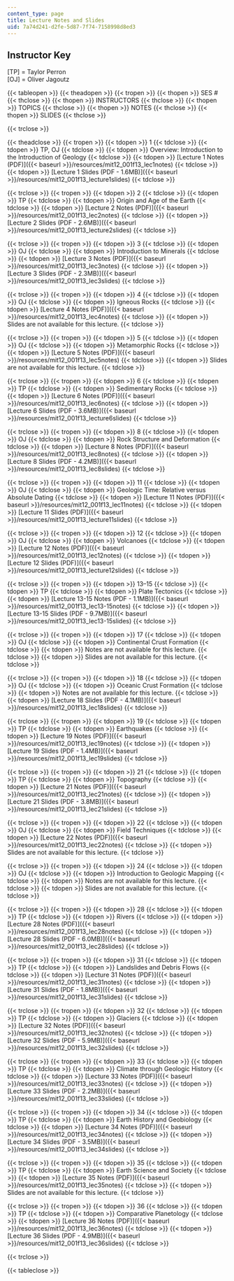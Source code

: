 ```yaml
---
content_type: page
title: Lecture Notes and Slides
uid: 7a74d241-d2fe-5d87-7f74-7158998d8ed3
---
```


Instructor Key
--------------

\[TP\] = Taylor Perron  
\[OJ\] = Oliver Jagoutz

{{< tableopen >}}
{{< theadopen >}}
{{< tropen >}}
{{< thopen >}}
SES #
{{< thclose >}}
{{< thopen >}}
INSTRUCTORS
{{< thclose >}}
{{< thopen >}}
TOPICS
{{< thclose >}}
{{< thopen >}}
NOTES
{{< thclose >}}
{{< thopen >}}
SLIDES
{{< thclose >}}

{{< trclose >}}

{{< theadclose >}}
{{< tropen >}}
{{< tdopen >}}
1
{{< tdclose >}}
{{< tdopen >}}
TP, OJ
{{< tdclose >}}
{{< tdopen >}}
Overview: Introduction to the Introduction of Geology
{{< tdclose >}}
{{< tdopen >}}
[Lecture 1 Notes (PDF)]({{< baseurl >}}/resources/mit12_001f13_lec1notes)
{{< tdclose >}}
{{< tdopen >}}
[Lecture 1 Slides (PDF - 1.6MB)]({{< baseurl >}}/resources/mit12_001f13_lecture1slides)
{{< tdclose >}}

{{< trclose >}}
{{< tropen >}}
{{< tdopen >}}
2
{{< tdclose >}}
{{< tdopen >}}
TP
{{< tdclose >}}
{{< tdopen >}}
Origin and Age of the Earth
{{< tdclose >}}
{{< tdopen >}}
[Lecture 2 Notes (PDF)]({{< baseurl >}}/resources/mit12_001f13_lec2notes)
{{< tdclose >}}
{{< tdopen >}}
[Lecture 2 Slides (PDF - 2.6MB)]({{< baseurl >}}/resources/mit12_001f13_lecture2slides)
{{< tdclose >}}

{{< trclose >}}
{{< tropen >}}
{{< tdopen >}}
3
{{< tdclose >}}
{{< tdopen >}}
OJ
{{< tdclose >}}
{{< tdopen >}}
Introduction to Minerals
{{< tdclose >}}
{{< tdopen >}}
[Lecture 3 Notes (PDF)]({{< baseurl >}}/resources/mit12_001f13_lec3notes)
{{< tdclose >}}
{{< tdopen >}}
[Lecture 3 Slides (PDF - 2.3MB)]({{< baseurl >}}/resources/mit12_001f13_lec3slides)
{{< tdclose >}}

{{< trclose >}}
{{< tropen >}}
{{< tdopen >}}
4
{{< tdclose >}}
{{< tdopen >}}
OJ
{{< tdclose >}}
{{< tdopen >}}
Igneous Rocks
{{< tdclose >}}
{{< tdopen >}}
[Lecture 4 Notes (PDF)]({{< baseurl >}}/resources/mit12_001f13_lec4notes)
{{< tdclose >}}
{{< tdopen >}}
Slides are not available for this lecture.
{{< tdclose >}}

{{< trclose >}}
{{< tropen >}}
{{< tdopen >}}
5
{{< tdclose >}}
{{< tdopen >}}
OJ
{{< tdclose >}}
{{< tdopen >}}
Metamorphic Rocks
{{< tdclose >}}
{{< tdopen >}}
[Lecture 5 Notes (PDF)]({{< baseurl >}}/resources/mit12_001f13_lec5notes)
{{< tdclose >}}
{{< tdopen >}}
Slides are not available for this lecture.
{{< tdclose >}}

{{< trclose >}}
{{< tropen >}}
{{< tdopen >}}
6
{{< tdclose >}}
{{< tdopen >}}
TP
{{< tdclose >}}
{{< tdopen >}}
Sedimentary Rocks
{{< tdclose >}}
{{< tdopen >}}
[Lecture 6 Notes (PDF)]({{< baseurl >}}/resources/mit12_001f13_lec6notes)
{{< tdclose >}}
{{< tdopen >}}
[Lecture 6 Slides (PDF - 3.6MB)]({{< baseurl >}}/resources/mit12_001f13_lecture6slides)
{{< tdclose >}}

{{< trclose >}}
{{< tropen >}}
{{< tdopen >}}
8
{{< tdclose >}}
{{< tdopen >}}
OJ
{{< tdclose >}}
{{< tdopen >}}
Rock Structure and Deformation
{{< tdclose >}}
{{< tdopen >}}
[Lecture 8 Notes (PDF)]({{< baseurl >}}/resources/mit12_001f13_lec8notes)
{{< tdclose >}}
{{< tdopen >}}
[Lecture 8 Slides (PDF - 4.2MB)]({{< baseurl >}}/resources/mit12_001f13_lec8slides)
{{< tdclose >}}

{{< trclose >}}
{{< tropen >}}
{{< tdopen >}}
11
{{< tdclose >}}
{{< tdopen >}}
OJ
{{< tdclose >}}
{{< tdopen >}}
Geologic Time: Relative versus Absolute Dating
{{< tdclose >}}
{{< tdopen >}}
[Lecture 11 Notes (PDF)]({{< baseurl >}}/resources/mit12_001f13_lec11notes)
{{< tdclose >}}
{{< tdopen >}}
[Lecture 11 Slides (PDF)]({{< baseurl >}}/resources/mit12_001f13_lecture11slides)
{{< tdclose >}}

{{< trclose >}}
{{< tropen >}}
{{< tdopen >}}
12
{{< tdclose >}}
{{< tdopen >}}
OJ
{{< tdclose >}}
{{< tdopen >}}
Volcanoes
{{< tdclose >}}
{{< tdopen >}}
[Lecture 12 Notes (PDF)]({{< baseurl >}}/resources/mit12_001f13_lec12notes)
{{< tdclose >}}
{{< tdopen >}}
[Lecture 12 Slides (PDF)]({{< baseurl >}}/resources/mit12_001f13_lecture12slides)
{{< tdclose >}}

{{< trclose >}}
{{< tropen >}}
{{< tdopen >}}
13–15
{{< tdclose >}}
{{< tdopen >}}
TP
{{< tdclose >}}
{{< tdopen >}}
Plate Tectonics
{{< tdclose >}}
{{< tdopen >}}
[Lecture 13-15 Notes (PDF - 1.1MB)]({{< baseurl >}}/resources/mit12_001f13_lec13-15notes)
{{< tdclose >}}
{{< tdopen >}}
[Lecture 13-15 Slides (PDF - 9.7MB)]({{< baseurl >}}/resources/mit12_001f13_lec13-15slides)
{{< tdclose >}}

{{< trclose >}}
{{< tropen >}}
{{< tdopen >}}
17
{{< tdclose >}}
{{< tdopen >}}
OJ
{{< tdclose >}}
{{< tdopen >}}
Continental Crust Formation
{{< tdclose >}}
{{< tdopen >}}
Notes are not available for this lecture.
{{< tdclose >}}
{{< tdopen >}}
Slides are not available for this lecture.
{{< tdclose >}}

{{< trclose >}}
{{< tropen >}}
{{< tdopen >}}
18
{{< tdclose >}}
{{< tdopen >}}
OJ
{{< tdclose >}}
{{< tdopen >}}
Oceanic Crust Formation
{{< tdclose >}}
{{< tdopen >}}
Notes are not available for this lecture.
{{< tdclose >}}
{{< tdopen >}}
[Lecture 18 Slides (PDF - 4.1MB)]({{< baseurl >}}/resources/mit12_001f13_lec18slides)
{{< tdclose >}}

{{< trclose >}}
{{< tropen >}}
{{< tdopen >}}
19
{{< tdclose >}}
{{< tdopen >}}
TP
{{< tdclose >}}
{{< tdopen >}}
Earthquakes
{{< tdclose >}}
{{< tdopen >}}
[Lecture 19 Notes (PDF)]({{< baseurl >}}/resources/mit12_001f13_lec19notes)
{{< tdclose >}}
{{< tdopen >}}
[Lecture 19 Slides (PDF - 1.4MB)]({{< baseurl >}}/resources/mit12_001f13_lec19slides)
{{< tdclose >}}

{{< trclose >}}
{{< tropen >}}
{{< tdopen >}}
21
{{< tdclose >}}
{{< tdopen >}}
TP
{{< tdclose >}}
{{< tdopen >}}
Topography
{{< tdclose >}}
{{< tdopen >}}
[Lecture 21 Notes (PDF)]({{< baseurl >}}/resources/mit12_001f13_lec21notes)
{{< tdclose >}}
{{< tdopen >}}
[Lecture 21 Slides (PDF - 3.8MB)]({{< baseurl >}}/resources/mit12_001f13_lec21slides)
{{< tdclose >}}

{{< trclose >}}
{{< tropen >}}
{{< tdopen >}}
22
{{< tdclose >}}
{{< tdopen >}}
OJ
{{< tdclose >}}
{{< tdopen >}}
Field Techniques
{{< tdclose >}}
{{< tdopen >}}
[Lecture 22 Notes (PDF)]({{< baseurl >}}/resources/mit12_001f13_lec22notes)
{{< tdclose >}}
{{< tdopen >}}
Slides are not available for this lecture.
{{< tdclose >}}

{{< trclose >}}
{{< tropen >}}
{{< tdopen >}}
24
{{< tdclose >}}
{{< tdopen >}}
OJ
{{< tdclose >}}
{{< tdopen >}}
Introduction to Geologic Mapping
{{< tdclose >}}
{{< tdopen >}}
Notes are not available for this lecture.
{{< tdclose >}}
{{< tdopen >}}
Slides are not available for this lecture.
{{< tdclose >}}

{{< trclose >}}
{{< tropen >}}
{{< tdopen >}}
28
{{< tdclose >}}
{{< tdopen >}}
TP
{{< tdclose >}}
{{< tdopen >}}
Rivers
{{< tdclose >}}
{{< tdopen >}}
[Lecture 28 Notes (PDF)]({{< baseurl >}}/resources/mit12_001f13_lec28notes)
{{< tdclose >}}
{{< tdopen >}}
[Lecture 28 Slides (PDF - 6.0MB)]({{< baseurl >}}/resources/mit12_001f13_lec28slides)
{{< tdclose >}}

{{< trclose >}}
{{< tropen >}}
{{< tdopen >}}
31
{{< tdclose >}}
{{< tdopen >}}
TP
{{< tdclose >}}
{{< tdopen >}}
Landslides and Debris Flows
{{< tdclose >}}
{{< tdopen >}}
[Lecture 31 Notes (PDF)]({{< baseurl >}}/resources/mit12_001f13_lec31notes)
{{< tdclose >}}
{{< tdopen >}}
 [Lecture 31 Slides (PDF - 1.8MB)]({{< baseurl >}}/resources/mit12_001f13_lec31slides)
{{< tdclose >}}

{{< trclose >}}
{{< tropen >}}
{{< tdopen >}}
32
{{< tdclose >}}
{{< tdopen >}}
TP
{{< tdclose >}}
{{< tdopen >}}
Glaciers
{{< tdclose >}}
{{< tdopen >}}
[Lecture 32 Notes (PDF)]({{< baseurl >}}/resources/mit12_001f13_lec32notes)
{{< tdclose >}}
{{< tdopen >}}
[Lecture 32 Slides (PDF - 5.9MB)]({{< baseurl >}}/resources/mit12_001f13_lec32slides)
{{< tdclose >}}

{{< trclose >}}
{{< tropen >}}
{{< tdopen >}}
33
{{< tdclose >}}
{{< tdopen >}}
TP
{{< tdclose >}}
{{< tdopen >}}
Climate through Geologic History
{{< tdclose >}}
{{< tdopen >}}
[Lecture 33 Notes (PDF)]({{< baseurl >}}/resources/mit12_001f13_lec33notes)
{{< tdclose >}}
{{< tdopen >}}
[Lecture 33 Slides (PDF - 2.2MB)]({{< baseurl >}}/resources/mit12_001f13_lec33slides)
{{< tdclose >}}

{{< trclose >}}
{{< tropen >}}
{{< tdopen >}}
34
{{< tdclose >}}
{{< tdopen >}}
TP
{{< tdclose >}}
{{< tdopen >}}
Earth History and Geobiology
{{< tdclose >}}
{{< tdopen >}}
[Lecture 34 Notes (PDF)]({{< baseurl >}}/resources/mit12_001f13_lec34notes)
{{< tdclose >}}
{{< tdopen >}}
[Lecture 34 Slides (PDF - 3.5MB)]({{< baseurl >}}/resources/mit12_001f13_lec34slides)
{{< tdclose >}}

{{< trclose >}}
{{< tropen >}}
{{< tdopen >}}
35
{{< tdclose >}}
{{< tdopen >}}
TP
{{< tdclose >}}
{{< tdopen >}}
Earth Science and Society
{{< tdclose >}}
{{< tdopen >}}
[Lecture 35 Notes (PDF)]({{< baseurl >}}/resources/mit12_001f13_lec35notes)
{{< tdclose >}}
{{< tdopen >}}
Slides are not available for this lecture.
{{< tdclose >}}

{{< trclose >}}
{{< tropen >}}
{{< tdopen >}}
36
{{< tdclose >}}
{{< tdopen >}}
TP
{{< tdclose >}}
{{< tdopen >}}
Comparative Planetology
{{< tdclose >}}
{{< tdopen >}}
[Lecture 36 Notes (PDF)]({{< baseurl >}}/resources/mit12_001f13_lec36notes)
{{< tdclose >}}
{{< tdopen >}}
[Lecture 36 Slides (PDF - 4.9MB)]({{< baseurl >}}/resources/mit12_001f13_lec36slides)
{{< tdclose >}}

{{< trclose >}}

{{< tableclose >}}